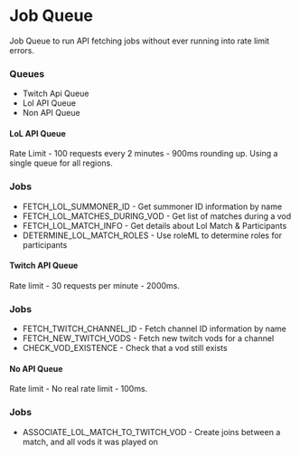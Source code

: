 # Job Queue
Job Queue to run API fetching jobs without ever running into rate limit errors.

### Queues
* Twitch Api Queue
* Lol API Queue
* Non API Queue

#### LoL API Queue
Rate Limit - 100 requests every 2 minutes - 900ms rounding up.
Using a single queue for all regions.

### Jobs 
* FETCH_LOL_SUMMONER_ID - Get summoner ID information by name
* FETCH_LOL_MATCHES_DURING_VOD - Get list of matches during a vod
* FETCH_LOL_MATCH_INFO - Get details about Lol Match & Participants
* DETERMINE_LOL_MATCH_ROLES - Use roleML to determine roles for participants 

#### Twitch API Queue
Rate limit - 30 requests per minute - 2000ms.

### Jobs 
* FETCH_TWITCH_CHANNEL_ID - Fetch channel ID information by name
* FETCH_NEW_TWITCH_VODS - Fetch new twitch vods for a channel
* CHECK_VOD_EXISTENCE - Check that a vod still exists

#### No API Queue
Rate limit - No real rate limit - 100ms.

### Jobs 
* ASSOCIATE_LOL_MATCH_TO_TWITCH_VOD - Create joins between a match, and all vods it was played on

